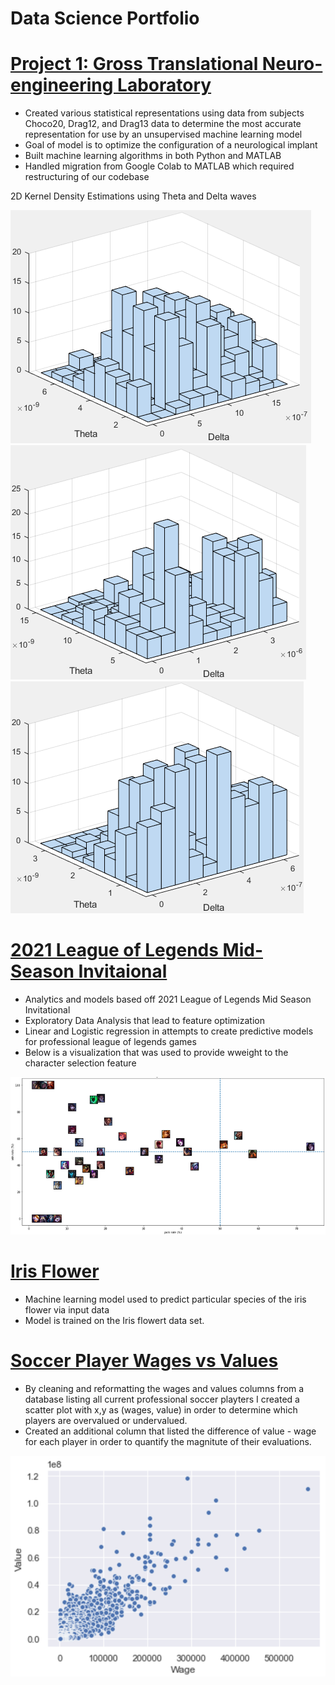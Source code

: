 # Data Science Portfolio

# [Project 1: Gross Translational Neuro-engineering Laboratory](https://github.com/mcooper98/lab_work)
* Created various statistical representations using data from subjects Choco20, Drag12, and Drag13 data to determine the most accurate representation for use by an unsupervised machine learning model
* Goal of model is to optimize the configuration of a neurological implant
* Built machine learning algorithms in both Python and MATLAB
* Handled migration from Google Colab to MATLAB which required restructuring of our codebase

2D Kernel Density Estimations using Theta and Delta waves

![](Images/Choco20_mvkde.png)
![](Images/Drag12_mvkde.png)
![](Images/Drag13_mvkde.png)

# [2021 League of Legends Mid-Season Invitaional](https://github.com/mcooper98/MSI_2021)
* Analytics and models based off 2021 League of Legends Mid Season Invitational
* Exploratory Data Analysis that lead to feature optimization
* Linear and Logistic regression in attempts to create predictive models for professional league of legends games 
* Below is a visualization that was used to provide wweight to the character selection feature

![](Images/win_vs_pick_rate.png)

# [Iris Flower](https://github.com/mcooper98/iris_flower)
* Machine learning model used to predict particular species of the iris flower via input data
* Model is trained on the Iris flowert data set. 

# [Soccer Player Wages vs Values](https://github.com/mcooper98/Soccer_wage_vs_value)
* By cleaning and reformatting the wages and values columns from a database listing all current professional soccer playters I created a scatter plot with x,y as (wages, value) in order to determine which players are overvalued or undervalued. 
* Created an additional column that listed the difference of value - wage for each player in order to quantify the magnitute of their evaluations. 

![](Images/soccer2019_wages_vs_values.png)


